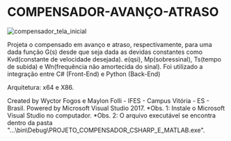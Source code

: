 # COMPENSADOR-AVANÇO-ATRASO

![compensador_tela_inicial](https://user-images.githubusercontent.com/48840280/91662884-99e61c80-eabb-11ea-8dbb-20c80ebb1656.png)

Projeta o compensado em avanço e atraso, respectivamente, para uma dada função G(s) desde que seja dada as devidas constantes como Kvd(constante de velocidade desejada). e(qsi), Mp(sobressinal), Ts(tempo de subida) e Wn(frequência não amortecida do sinal). Foi utilizado a integração entre C# (Front-End) e Python (Back-End)

Arquitetura: x64 e X86.

Created by Wyctor Fogos e Maylon Folli - IFES - Campus Vitória - ES - Brasil. 
Powered by Microsoft Visual Studio 2017.
*Obs. 1: Instale o Microsoft Visual Studio no computador.
*Obs. 2: O arquivo executável se encontra dentro da pasta "...\bin\Debug\PROJETO_COMPENSADOR_CSHARP_E_MATLAB.exe".

